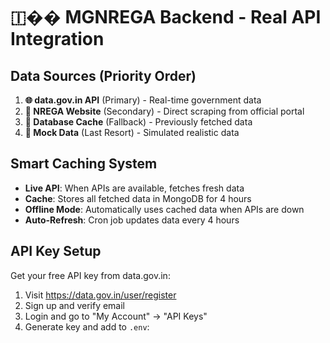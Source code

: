# 🇮�� MGNREGA Backend - Real API Integration

## Data Sources (Priority Order)

1. **🌐 data.gov.in API** (Primary) - Real-time government data
2. **📡 NREGA Website** (Secondary) - Direct scraping from official portal
3. **💾 Database Cache** (Fallback) - Previously fetched data
4. **🎲 Mock Data** (Last Resort) - Simulated realistic data

## Smart Caching System

- **Live API**: When APIs are available, fetches fresh data
- **Cache**: Stores all fetched data in MongoDB for 4 hours
- **Offline Mode**: Automatically uses cached data when APIs are down
- **Auto-Refresh**: Cron job updates data every 4 hours

## API Key Setup

Get your free API key from data.gov.in:

1. Visit https://data.gov.in/user/register
2. Sign up and verify email
3. Login and go to "My Account" → "API Keys"
4. Generate key and add to `.env`:
